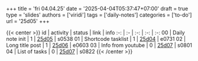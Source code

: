 +++
title = 'fri 04.04.25'
date = '2025-04-04T05:37:47+07:00'
draft = true
type = 'slides'
authors = ['viridi']
tags = ['daily-notes']
categories = ['to-do']
url = '25d05'
+++

{{< center >}}
id | activity | status | link | info
:-: | :- | :-: | :-: | :-:
00 | Daily note init    | 1 | [25d05](/notes/25d05) | s0538
01 | Shortcode tasklist | 1 | [25d04](/notes/25d04) | e0731
02 | Long title post    | 1 | [25d06](/notes/25d06) | e0603
03 | Info from youtube  | 0 | [25d07](/notes/25d07) | s0801
04 | List of tasks      | 0 | [25d07](/notes/25d07) | s0822
{{< /center >}}
